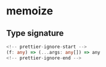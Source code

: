 # memoize

## Type signature

```typescript
<!-- prettier-ignore-start -->
(f: any) => (...args: any[]) => any
<!-- prettier-ignore-end -->
```
